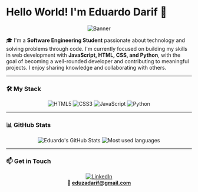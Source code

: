 # Hello World! I'm Eduardo Darif 👋

<div align="center">
  
![Banner](https://media0.giphy.com/media/v1.Y2lkPTc5MGI3NjExM3FkZG92dzhuZWg4ajl1ajZzaHhkYWZxN2c0Z3E4NGVpM3h5OXoweSZlcD12MV9pbnRlcm5hbF9naWZfYnlfaWQmY3Q9Zw/97e6IX0kayYTK/giphy.gif)

</div>

🎓 I'm a **Software Engineering Student** passionate about technology and solving problems through code. I'm currently focused on building my skills in web development with **JavaScript, HTML, CSS, and Python**, with the goal of becoming a well-rounded developer and contributing to meaningful projects. I enjoy sharing knowledge and collaborating with others.

---

### 🛠️ My Stack

<div align="center">
  
![HTML5](https://img.shields.io/badge/HTML5-E34F26?style=for-the-badge&logo=html5&logoColor=white)
![CSS3](https://img.shields.io/badge/CSS3-1572B6?style=for-the-badge&logo=css3&logoColor=white)
![JavaScript](https://img.shields.io/badge/JavaScript-F7DF1E?style=for-the-badge&logo=javascript&logoColor=black)
![Python](https://img.shields.io/badge/Python-3776AB?style=for-the-badge&logo=python&logoColor=white)

</div>

---

### 📊 GitHub Stats

<div align="center">

![Eduardo's GitHub Stats](https://github-readme-stats.vercel.app/api?username=EduDarif&show_icons=true&count_private=true&theme=tokyonight&hide_border=true&bg_color=0D1117&title_color=58A6FF&icon_color=58A6FF) ![Most used languages](https://github-readme-stats.vercel.app/api/top-langs/?username=EduDarif&layout=compact&theme=tokyonight)

</div>

---

### 📫 Get in Touch

<div align="center">

[![LinkedIn](https://img.shields.io/badge/LinkedIn-0077B5?style=for-the-badge&logo=linkedin&logoColor=white)](https://www.linkedin.com/in/edudarif/)  
📧 **eduzadarif@gmail.com**

</div>
